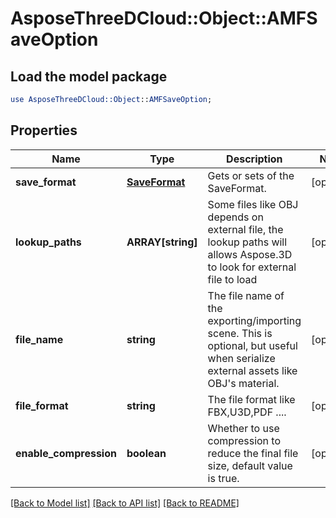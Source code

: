 # AsposeThreeDCloud::Object::AMFSaveOption

## Load the model package
```perl
use AsposeThreeDCloud::Object::AMFSaveOption;
```

## Properties
Name | Type | Description | Notes
------------ | ------------- | ------------- | -------------
**save_format** | [**SaveFormat**](SaveFormat.md) | Gets or sets  of the SaveFormat. | [optional] 
**lookup_paths** | **ARRAY[string]** | Some files like OBJ depends on external file, the lookup paths will allows Aspose.3D to look for external file to load | [optional] 
**file_name** | **string** | The file name of the exporting/importing scene. This is optional, but useful when serialize external assets like OBJ&#39;s material. | [optional] 
**file_format** | **string** | The file format like FBX,U3D,PDF .... | [optional] 
**enable_compression** | **boolean** | Whether to use compression to reduce the final file size, default value is true. | [optional] 

[[Back to Model list]](../README.md#documentation-for-models) [[Back to API list]](../README.md#documentation-for-api-endpoints) [[Back to README]](../README.md)


